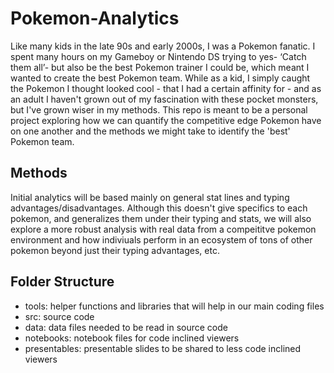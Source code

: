 # Pokemon-Analytics

Like many kids in the late 90s and early 2000s, I was a Pokemon fanatic. I spent many hours on my Gameboy or Nintendo DS trying to yes- ‘Catch them all’- but also be the best Pokemon trainer I could be, which meant I wanted to create the best Pokemon team. While as a kid, I simply caught the Pokemon I thought looked cool - that I had a certain affinity for - and as an adult I haven't grown out of my fascination with these pocket monsters, but I've grown wiser in my methods. This repo is meant to be a personal project exploring how we can quantify the competitive edge Pokemon have on one another and the methods we might take to identify the 'best' Pokemon team.

## Methods

Initial analytics will be based mainly on general stat lines and typing advantages/disadvantages. Although this doesn't give specifics to each pokemon, and generalizes them under their typing and stats, we will also explore a more robust analysis with real data from a compeititve pokemon environment and how indiviuals perform in an ecosystem of tons of other pokemon beyond just their typing advantages, etc.

## Folder Structure

- tools: helper functions and libraries that will help in our main coding files
- src: source code
- data: data files needed to be read in source code
- notebooks: notebook files for code inclined viewers
- presentables: presentable slides to be shared to less code inclined viewers
